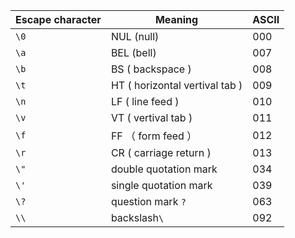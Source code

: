 | Escape character | Meaning                         | ASCII |
| ---------------- | ------------------------------- | ----- |
| `\0`             | NUL (null)                      | 000   |
| `\a`             | BEL (bell)                      | 007   |
| `\b`             | BS ( backspace )                | 008   |
| `\t`             | HT (  horizontal vertival tab ) | 009   |
| `\n`             | LF ( line feed )                | 010   |
| `\v`             | VT (  vertival tab )            | 011   |
| `\f`             | FF （ form feed ）              | 012   |
| `\r`             | CR ( carriage return )          | 013   |
| `\"`             | double quotation mark           | 034   |
| `\'`             | single quotation mark           | 039   |
| `\?`             | question mark `?`               | 063   |
| `\\`             | backslash`\`                    | 092   |

